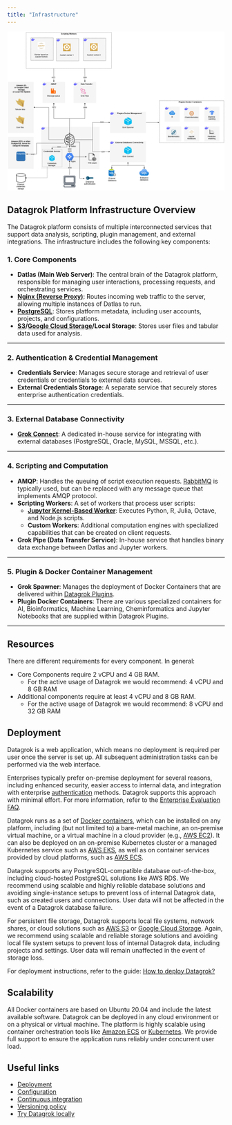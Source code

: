 ```yaml
---
title: "Infrastructure"
---
```


![Infrastructure diagram](architecture-diagram.drawio.png)

## Datagrok Platform Infrastructure Overview

The Datagrok platform consists of multiple interconnected services that support data analysis, scripting, plugin management, 
and external integrations. The infrastructure includes the following key components:

### 1. Core Components
- **Datlas (Main Web Server)**: The central brain of the Datagrok platform, responsible for managing user interactions, processing requests, and orchestrating services.
- [**Nginx (Reverse Proxy)**](https://www.nginx.com/): Routes incoming web traffic to the server, allowing multiple instances of Datlas to run.
- [**PostgreSQL**](https://www.postgresql.org/): Stores platform metadata, including user accounts, projects, and configurations.
- **[S3](https://docs.aws.amazon.com/AmazonS3/latest/userguide/Welcome.html)/[Google Cloud Storage](https://cloud.google.com/storage/docs)/Local Storage**: Stores user files and tabular data used for analysis.

---

### 2. Authentication & Credential Management
- **Credentials Service**: Manages secure storage and retrieval of user credentials or credentials to external data sources.
- **External Credentials Storage**: A separate service that securely stores enterprise authentication credentials.

---

### 3. External Database Connectivity
- [**Grok Connect**](../../access/access.md#data-connection): A dedicated in-house service for integrating with external databases (PostgreSQL, Oracle, MySQL, MSSQL, etc.).

---

### 4. Scripting and Computation
- **AMQP**: Handles the queuing of script execution requests. [RabbitMQ](https://www.rabbitmq.com/docs) is typically used, but can be replaced with any message queue that implements AMQP protocol.
- **Scripting Workers**: A set of workers that process user scripts:
  - [**Jupyter Kernel-Based Worker**](https://docs.jupyter.org/en/stable/projects/kernels.html): Executes Python, R, Julia, Octave, and Node.js scripts.
  - **Custom Workers**: Additional computation engines with specialized capabilities that can be created on client requests.
- **Grok Pipe (Data Transfer Service)**: In-house service that handles binary data exchange between Datlas and Jupyter workers.

---

### 5. Plugin & Docker Container Management
- **Grok Spawner**: Manages the deployment of Docker Containers that are delivered within [Datagrok Plugins](../packages/extensions).
- **Plugin Docker Containers**: There are various specialized containers for AI, Bioinformatics, Machine Learning, Cheminformatics and Jupyter Notebooks that are supplied within Datagrok Plugins.

---

## Resources

There are different requirements for every component. In general:

* Core Components require 2 vCPU and 4 GB RAM.
  * For the active usage of Datagrok we would recommend: 4 vCPU and 8 GB RAM
* Additional components require at least 4 vCPU and 8 GB RAM.
  * For the active usage of Datagrok we would recommend: 8 vCPU and 32 GB RAM

## Deployment

Datagrok is a web application, which means no deployment is required per user once the server is set up. 
All subsequent administration tasks can be performed via the web interface.

Enterprises typically prefer on-premise deployment for several reasons, including enhanced security, 
easier access to internal data, and integration with enterprise [authentication](../../govern/access-control/access-control.md#authentication) methods. Datagrok supports this approach with minimal effort. 
For more information, refer to the [Enterprise Evaluation FAQ](../../datagrok/solutions/enterprise/enterprise-evaluation-faq.md).

Datagrok runs as a set of [Docker containers](https://hub.docker.com/u/datagrok), which can be installed on any platform, including (but not limited to) a bare-metal machine,
an on-premise virtual machine, or a virtual machine in a cloud provider (e.g., [AWS EC2](https://aws.amazon.com/ec2/)). It can also be deployed on an on-premise Kubernetes 
cluster or a managed Kubernetes service such as [AWS EKS](https://aws.amazon.com/eks/), as well as on container services provided by cloud platforms, such as [AWS ECS](https://aws.amazon.com/ecs/).

Datagrok supports any PostgreSQL-compatible database out-of-the-box, including cloud-hosted PostgreSQL solutions like AWS RDS. 
We recommend using scalable and highly reliable database solutions and avoiding single-instance setups to prevent loss of internal Datagrok data, 
such as created users and connections. User data will not be affected in the event of a Datagrok database failure.

For persistent file storage, Datagrok supports local file systems, network shares, or cloud solutions such as [AWS S3](https://aws.amazon.com/s3/) or [Google Cloud Storage](https://cloud.google.com/storage). 
Again, we recommend using scalable and reliable storage solutions and avoiding local file system setups to prevent loss of internal Datagrok data, 
including projects and settings. User data will remain unaffected in the event of storage loss.

For deployment instructions, refer to the guide: [How to deploy Datagrok?](../../deploy/deploy.md)

## Scalability

All Docker containers are based on Ubuntu 20.04 and include the latest available software. Datagrok can be deployed in any cloud environment or on a physical or virtual machine. 
The platform is highly scalable using container orchestration tools like [Amazon ECS](https://aws.amazon.com/ecs/) or [Kubernetes](https://kubernetes.io/).
We provide full support to ensure the application runs reliably under concurrent user load.

## Useful links

* [Deployment](../../deploy/deploy.md)
* [Configuration](../../deploy/configuration.md)
* [Continuous integration](continuous-integration.png)
* [Versioning policy](../dev-process/versioning-policy.md)
* [Try Datagrok locally](../../deploy/docker-compose/docker-compose.md)
